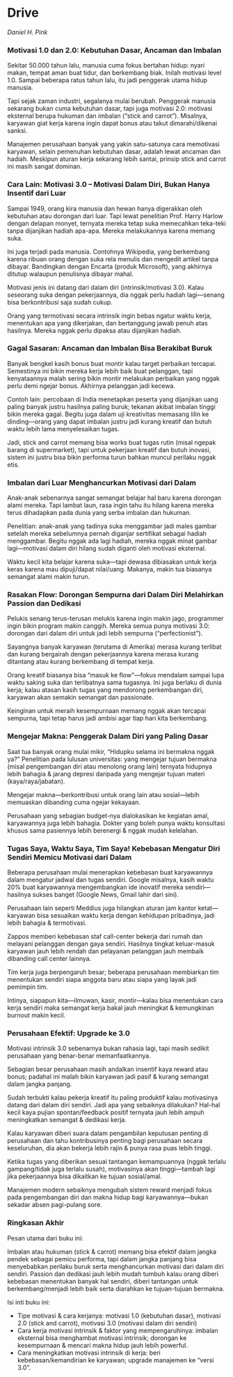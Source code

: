 # Drive
*Daniel H. Pink*

### Motivasi 1.0 dan 2.0: Kebutuhan Dasar, Ancaman dan Imbalan
Sekitar 50.000 tahun lalu, manusia cuma fokus bertahan hidup: nyari makan, tempat aman buat tidur, dan berkembang biak. Inilah motivasi level 1.0. Sampai beberapa ratus tahun lalu, itu jadi penggerak utama hidup manusia.

Tapi sejak zaman industri, segalanya mulai berubah. Penggerak manusia sekarang bukan cuma kebutuhan dasar, tapi juga motivasi 2.0: motivasi eksternal berupa hukuman dan imbalan (“stick and carrot”). Misalnya, karyawan giat kerja karena ingin dapat bonus atau takut dimarahi/dikenai sanksi.

Manajemen perusahaan banyak yang yakin satu-satunya cara memotivasi karyawan, selain pemenuhan kebutuhan dasar, adalah lewat ancaman dan hadiah. Meskipun aturan kerja sekarang lebih santai, prinsip stick and carrot ini masih sangat dominan.

### Cara Lain: Motivasi 3.0 – Motivasi Dalam Diri, Bukan Hanya Insentif dari Luar
Sampai 1949, orang kira manusia dan hewan hanya digerakkan oleh kebutuhan atau dorongan dari luar. Tapi lewat penelitian Prof. Harry Harlow dengan delapan monyet, ternyata mereka tetap suka memecahkan teka-teki tanpa dijanjikan hadiah apa-apa. Mereka melakukannya karena memang suka.

Ini juga terjadi pada manusia. Contohnya Wikipedia, yang berkembang karena ribuan orang dengan suka rela menulis dan mengedit artikel tanpa dibayar. Bandingkan dengan Encarta (produk Microsoft), yang akhirnya ditutup walaupun penulisnya dibayar mahal.

Motivasi jenis ini datang dari dalam diri (intrinsik/motivasi 3.0). Kalau seseorang suka dengan pekerjaannya, dia nggak perlu hadiah lagi—senang bisa berkontribusi saja sudah cukup.

Orang yang termotivasi secara intrinsik ingin bebas ngatur waktu kerja, menentukan apa yang dikerjakan, dan bertanggung jawab penuh atas hasilnya. Mereka nggak perlu dipaksa atau dijanjikan hadiah.

### Gagal Sasaran: Ancaman dan Imbalan Bisa Berakibat Buruk
Banyak bengkel kasih bonus buat montir kalau target perbaikan tercapai. Semestinya ini bikin mereka kerja lebih baik buat pelanggan, tapi kenyataannya malah sering bikin montir melakukan perbaikan yang nggak perlu demi ngejar bonus. Akhirnya pelanggan jadi kecewa.

Contoh lain: percobaan di India menetapkan peserta yang dijanjikan uang paling banyak justru hasilnya paling buruk; tekanan akibat imbalan tinggi bikin mereka gagal. Begitu juga dalam uji kreativitas memasang lilin ke dinding—orang yang dapat imbalan justru jadi kurang kreatif dan butuh waktu lebih lama menyelesaikan tugas.

Jadi, stick and carrot memang bisa works buat tugas rutin (misal ngepak barang di supermarket), tapi untuk pekerjaan kreatif dan butuh inovasi, sistem ini justru bisa bikin performa turun bahkan muncul perilaku nggak etis.

### Imbalan dari Luar Menghancurkan Motivasi dari Dalam
Anak-anak sebenarnya sangat semangat belajar hal baru karena dorongan alami mereka. Tapi lambat laun, rasa ingin tahu itu hilang karena mereka terus dihadapkan pada dunia yang serba imbalan dan hukuman.

Penelitian: anak-anak yang tadinya suka menggambar jadi males gambar setelah mereka sebelumnya pernah diganjar sertifikat sebagai hadiah menggambar. Begitu nggak ada lagi hadiah, mereka nggak minat gambar lagi—motivasi dalam diri hilang sudah diganti oleh motivasi eksternal.

Waktu kecil kita belajar karena suka—tapi dewasa dibiasakan untuk kerja keras karena mau dipuji/dapat nilai/uang. Makanya, makin tua biasanya semangat alami makin turun.

### Rasakan Flow: Dorongan Sempurna dari Dalam Diri Melahirkan Passion dan Dedikasi
Pelukis senang terus-terusan melukis karena ingin makin jago, programmer ingin bikin program makin canggih. Mereka semua punya motivasi 3.0: dorongan dari dalam diri untuk jadi lebih sempurna (“perfectionist”).

Sayangnya banyak karyawan (terutama di Amerika) merasa kurang terlibat dan kurang bergairah dengan pekerjaannya karena merasa kurang ditantang atau kurang berkembang di tempat kerja.

Orang kreatif biasanya bisa “masuk ke flow”—fokus mendalam sampai lupa waktu saking suka dan terlibatnya sama tugasnya. Ini juga berlaku di dunia kerja; kalau atasan kasih tugas yang mendorong perkembangan diri, karyawan akan semakin semangat dan passionate.

Keinginan untuk meraih kesempurnaan memang nggak akan tercapai sempurna, tapi tetap harus jadi ambisi agar tiap hari kita berkembang.

### Mengejar Makna: Penggerak Dalam Diri yang Paling Dasar
Saat tua banyak orang mulai mikir, “Hidupku selama ini bermakna nggak ya?” Penelitian pada lulusan universitas: yang mengejar tujuan bermakna (misal pengembangan diri atau menolong orang lain) ternyata hidupnya lebih bahagia & jarang depresi daripada yang mengejar tujuan materi (kaya/raya/jabatan).

Mengejar makna—berkontribusi untuk orang lain atau sosial—lebih memuaskan dibanding cuma ngejar kekayaan.

Perusahaan yang sebagian budget-nya dialokasikan ke kegiatan amal, karyawannya juga lebih bahagia. Dokter yang boleh punya waktu konsultasi khusus sama pasiennya lebih berenergi & nggak mudah kelelahan.

### Tugas Saya, Waktu Saya, Tim Saya! Kebebasan Mengatur Diri Sendiri Memicu Motivasi dari Dalam
Beberapa perusahaan mulai menerapkan kebebasan buat karyawannya dalam mengatur jadwal dan tugas sendiri. Google misalnya, kasih waktu 20% buat karyawannya mengembangkan ide inovatif mereka sendiri—hasilnya sukses banget (Google News, Gmail lahir dari sini).

Perusahaan lain seperti Meddius juga hilangkan aturan jam kantor ketat—karyawan bisa sesuaikan waktu kerja dengan kehidupan pribadinya, jadi lebih bahagia & termotivasi.

Zappos memberi kebebasan staf call-center bekerja dari rumah dan melayani pelanggan dengan gaya sendiri. Hasilnya tingkat keluar-masuk karyawan jauh lebih rendah dan pelayanan pelanggan jauh membaik dibanding call center lainnya.

Tim kerja juga berpengaruh besar; beberapa perusahaan membiarkan tim menentukan sendiri siapa anggota baru atau siapa yang layak jadi pemimpin tim.

Intinya, siapapun kita—ilmuwan, kasir, montir—kalau bisa menentukan cara kerja sendiri maka semangat kerja bakal jauh meningkat & kemungkinan burnout makin kecil.

### Perusahaan Efektif: Upgrade ke 3.0
Motivasi intrinsik 3.0 sebenarnya bukan rahasia lagi, tapi masih sedikit perusahaan yang benar-benar memanfaatkannya.

Sebagian besar perusahaan masih andalkan insentif kaya reward atau bonus; padahal ini malah bikin karyawan jadi pasif & kurang semangat dalam jangka panjang.

Sudah terbukti kalau pekerja kreatif itu paling produktif kalau motivasinya datang dari dalam diri sendiri. Jadi apa yang sebaiknya dilakukan? Hal-hal kecil kaya pujian spontan/feedback positif ternyata jauh lebih ampuh meningkatkan semangat & dedikasi kerja.

Kalau karyawan diberi suara dalam pengambilan keputusan penting di perusahaan dan tahu kontribusinya penting bagi perusahaan secara keseluruhan, dia akan bekerja lebih rajin & punya rasa puas lebih tinggi.

Ketika tugas yang diberikan sesuai tantangan kemampuannya (nggak terlalu gampang/tidak juga terlalu susah), motivasinya akan tinggi—tambah lagi jika pekerjaannya bisa dikaitkan ke tujuan sosial/amal.

Manajemen modern sebaiknya mengubah sistem reward menjadi fokus pada pengembangan diri dan makna hidup bagi karyawannya—bukan sekadar absen pagi-pulang sore.

### Ringkasan Akhir
Pesan utama dari buku ini:

Imbalan atau hukuman (stick & carrot) memang bisa efektif dalam jangka pendek sebagai pemicu performa, tapi dalam jangka panjang bisa menyebabkan perilaku buruk serta menghancurkan motivasi dari dalam diri sendiri. Passion dan dedikasi jauh lebih mudah tumbuh kalau orang diberi kebebasan menentukan banyak hal sendiri, diberi tantangan untuk berkembang/menjadi lebih baik serta diarahkan ke tujuan-tujuan bermakna.

Isi inti buku ini:
- Tipe motivasi & cara kerjanya: motivasi 1.0 (kebutuhan dasar), motivasi 2.0 (stick and carrot), motivasi 3.0 (motivasi dalam diri sendiri)
- Cara kerja motivasi intrinsik & faktor yang mempengaruhinya: imbalan eksternal bisa menghambat motivasi intrinsik; dorongan ke kesempurnaan & mencari makna hidup jauh lebih powerful.
- Cara meningkatkan motivasi intrinsik di kerja: beri kebebasan/kemandirian ke karyawan; upgrade manajemen ke “versi 3.0”.